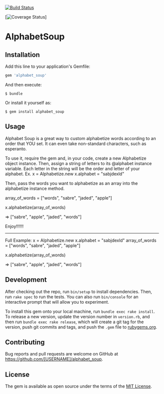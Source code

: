 [![Build Status](https://travis-ci.org/snlamm/alphabet_soup_gem.svg?branch=master)](https://travis-ci.org/snlamm/alphabet_soup_gem)

[![Coverage Status](https://coveralls.io/repos/github/snlamm/alphabet_soup_gem/badge.svg?branch=master)]

# AlphabetSoup

## Installation

Add this line to your application's Gemfile:

```ruby
gem 'alphabet_soup'
```

And then execute:

    $ bundle

Or install it yourself as:

    $ gem install alphabet_soup

## Usage


Alphabet Soup is a great way to custom alphabetize words according to an order that YOU set.
It can even take non-standard characters, such as esperanto. 

To use it, require the gem and, in your code, create a new Alphabetize object instance. Then, assign a string of letters to its @alphabet instance variable. Each letter in the string will be the order and letter of your alphabet. 
Ex. 
x = Alphabetize.new
x.alphabet = "sabjdexld"

Then, pass the words you want to alphabetize as an array into the alphabetize instance method.

array_of_words = ["words", "sabre", "jaded", "apple"]


x.alphabetize(array_of_words)

 => ["sabre", "apple", "jaded", "words"]

 Enjoy!!!!!!

-----
Full Example: 
x = Alphabetize.new
x.alphabet = "sabjdexld"
array_of_words = ["words", "sabre", "jaded", "apple"]


x.alphabetize(array_of_words)

 => ["sabre", "apple", "jaded", "words"] 

## Development

After checking out the repo, run `bin/setup` to install dependencies. Then, run `rake spec` to run the tests. You can also run `bin/console` for an interactive prompt that will allow you to experiment.

To install this gem onto your local machine, run `bundle exec rake install`. To release a new version, update the version number in `version.rb`, and then run `bundle exec rake release`, which will create a git tag for the version, push git commits and tags, and push the `.gem` file to [rubygems.org](https://rubygems.org).

## Contributing

Bug reports and pull requests are welcome on GitHub at https://github.com/[USERNAME]/alphabet_soup.


## License

The gem is available as open source under the terms of the [MIT License](http://opensource.org/licenses/MIT).

